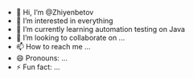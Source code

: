 - 👋 Hi, I’m @Zhiyenbetov
- 👀 I’m interested in everything
- 🌱 I’m currently learning automation testing on Java
- 💞️ I’m looking to collaborate on ...
- 📫 How to reach me ...
- 😄 Pronouns: ...
- ⚡ Fun fact: ...

<!---
Zhiyenbetov/Zhiyenbetov is a ✨ special ✨ repository because its `README.md` (this file) appears on your GitHub profile.
You can click the Preview link to take a look at your changes.
--->
